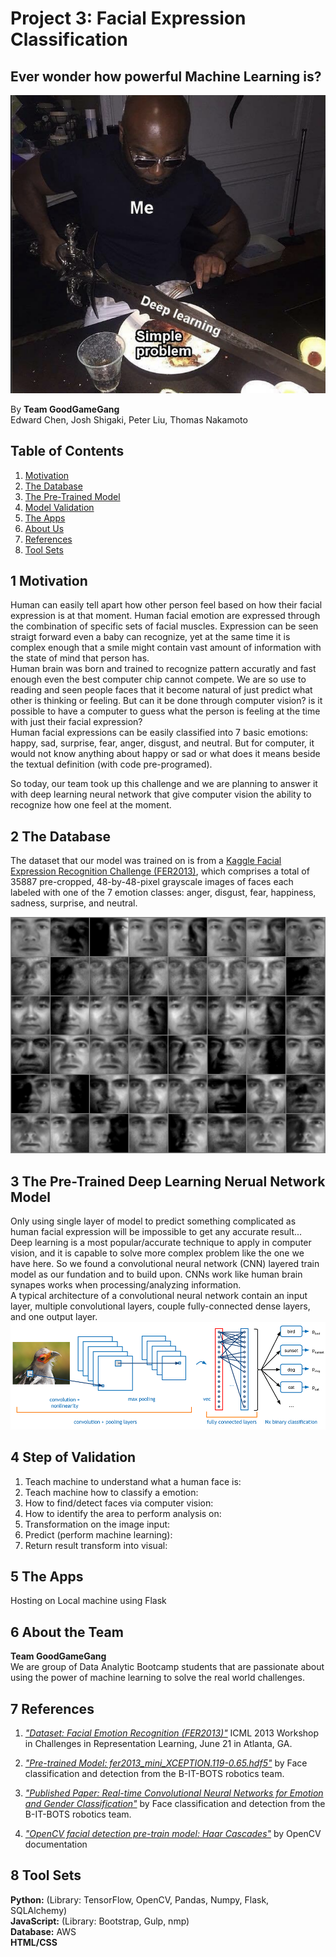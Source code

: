 # Project 3: Facial Expression Classification

## Ever wonder how powerful Machine Learning is?
![alt text](https://raw.githubusercontent.com/Donthave1/goodgamegang/master/images/fmh.png)


By **Team GoodGameGang**  
Edward Chen, Josh Shigaki, Peter Liu, Thomas Nakamoto


## Table of Contents
1. [Motivation](#1-motivation)
2. [The Database](#2-the-database)
3. [The Pre-Trained Model](#3-the-model)
4. [Model Validation](#4-step-of-validation)
5. [The Apps](#5-the-apps)
6. [About Us](#6-about-the-team)
7. [References](#7-references)
8. [Tool Sets](#8-tool-sets)


## 1 Motivation
Human can easily tell apart how other person feel based on how their facial expression is at that moment. Human facial emotion are expressed through the combination of specific sets of facial muscles. Expression can be seen straigt forward even a baby can recognize, yet at the same time it is complex enough that a smile might contain vast amount of information with the state of mind that person has.  
Human brain was born and trained to recognize pattern accuratly and fast enough even the best computer chip cannot compete. We are so use to reading and seen people faces that it become natural of just predict what other is thinking or feeling. But can it be done through computer vision? is it possible to have a computer to guess what the person is feeling at the time with just their facial expression?  
Human facial expressions can be easily classified into 7 basic emotions: happy, sad, surprise, fear, anger, disgust, and neutral. But for computer, it would not know anything about happy or sad or what does it means beside the textual definition (with code pre-programed).  

So today, our team took up this challenge and we are planning to answer it with deep learning neural network that give computer vision the ability to recognize how one feel at the moment. 


## 2 The Database
The dataset that our model was trained on is from a [Kaggle Facial Expression Recognition Challenge (FER2013)](https://www.kaggle.com/c/challenges-in-representation-learning-facial-expression-recognition-challenge), which comprises a total of 35887 pre-cropped, 48-by-48-pixel grayscale images of faces each labeled with one of the 7 emotion classes: anger, disgust, fear, happiness, sadness, surprise, and neutral.

![alt text](https://raw.githubusercontent.com/Donthave1/goodgamegang/master/images/relight.png)


## 3 The Pre-Trained Deep Learning Nerual Network Model
Only using single layer of model to predict something complicated as human facial expression will be impossible to get any accurate result...  
Deep learning is a most popular/accurate technique to apply in computer vision, and it is capable to solve more complex problem like the one we have here. So we found a convolutional neural network (CNN) layered train model as our fundation and to build upon. CNNs work like human brain synapes works when processing/analyzing information.  
A typical architecture of a convolutional neural network contain an input layer, multiple convolutional layers, couple fully-connected dense layers, and one output layer.  
![alt text](https://raw.githubusercontent.com/Donthave1/goodgamegang/master/images/CNNs.png)  



## 4 Step of Validation
1. Teach machine to understand what a human face is:
2. Teach machine how to classify a emotion:
3. How to find/detect faces via computer vision: 
4. How to identify the area to perform analysis on:
5. Transformation on the image input:
6. Predict (perform machine learning):
7. Return result transform into visual:

## 5 The Apps
 
Hosting on Local machine using Flask  



## 6 About the Team

**Team GoodGameGang**  
We are group of Data Analytic Bootcamp students that are passionate about using the power of machine learning to solve the real world challenges. 

## 7 References

1. [*"Dataset: Facial Emotion Recognition (FER2013)"*](https://www.kaggle.com/c/challenges-in-representation-learning-facial-expression-recognition-challenge/data) ICML 2013 Workshop in Challenges in Representation Learning, June 21 in Atlanta, GA.

2. [*"Pre-trained Model: fer2013_mini_XCEPTION.119-0.65.hdf5"*](https://github.com/oarriaga/face_classification) by Face classification and detection from the B-IT-BOTS robotics team.

3. [*"Published Paper: Real-time Convolutional Neural Networks for Emotion and Gender Classification"*](https://github.com/oarriaga/face_classification/blob/master/report.pdf) by Face classification and detection from the B-IT-BOTS robotics team.

4. [*"OpenCV facial detection pre-train model: Haar Cascades"*](https://docs.opencv.org/3.4.1/d7/d8b/tutorial_py_face_detection.html) by OpenCV documentation

## 8 Tool Sets
**Python:** (Library: TensorFlow, OpenCV, Pandas, Numpy, Flask, SQLAlchemy)  
**JavaScript:** (Library: Bootstrap, Gulp, nmp)   
**Database:** AWS  
**HTML/CSS** 
	
